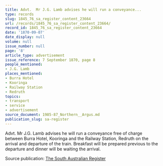 ```yaml
---
title: Advt.  Mr J.G. Lamb advises he will run a conveyance...
type: records
slug: 1845_76_sa_register_content_23664
url: /records/1845_76_sa_register_content_23664/
record_id: 1845_76_sa_register_content_23664
date: '1870-09-07'
date_display: null
volume: null
issue_number: null
page: '8'
article_type: advertisement
issue_reference: 7 September 1870, page 8
people_mentioned:
- J.G. Lamb
places_mentioned:
- Burra Hotel
- Kooringa
- Railway Station
- Redruth
topics:
- transport
- service
- advertisement
source_document: 1985-87_Northern__Argus.md
publication_slug: sa-register
---
```


Advt.  Mr J.G. Lamb advises he will run a conveyance free of charge between Burra Hotel, Kooringa and the Railway Station, Redruth on the arrival and departure of the train.  Breakfast will be prepared previous to the departure and dinner will be waiting the arrival.

Source publication: [The South Australian Register](/publications/sa-register/)
